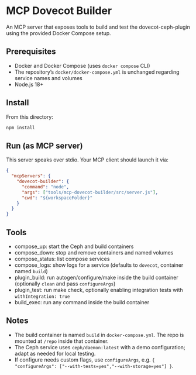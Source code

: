 # MCP Dovecot Builder

An MCP server that exposes tools to build and test the dovecot-ceph-plugin using the provided Docker Compose setup.

## Prerequisites

- Docker and Docker Compose (uses `docker compose` CLI)
- The repository’s `docker/docker-compose.yml` is unchanged regarding service names and volumes
- Node.js 18+

## Install

From this directory:

```sh
npm install
```

## Run (as MCP server)

This server speaks over stdio. Your MCP client should launch it via:

```json
{
  "mcpServers": {
    "dovecot-builder": {
      "command": "node",
      "args": ["tools/mcp-dovecot-builder/src/server.js"],
      "cwd": "${workspaceFolder}"
    }
  }
}
```

## Tools

- compose_up: start the Ceph and build containers
- compose_down: stop and remove containers and named volumes
- compose_status: list compose services
- compose_logs: show logs for a service (defaults to `dovecot`, container named `build`)
- plugin_build: run autogen/configure/make inside the build container (optionally `clean` and pass `configureArgs`)
- plugin_test: run make check, optionally enabling integration tests with `withIntegration: true`
- build_exec: run any command inside the build container

## Notes

- The build container is named `build` in `docker-compose.yml`. The repo is mounted at `/repo` inside that container.
- The Ceph service uses `ceph/daemon:latest` with a demo configuration; adapt as needed for local testing.
- If configure needs custom flags, use `configureArgs`, e.g. `{ "configureArgs": ["--with-tests=yes","--with-storage=yes"] }`.

